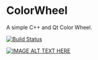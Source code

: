 # ColorWheel
A simple C++ and Qt Color Wheel.

[![Build Status](https://travis-ci.org/andreagen0r/ColorWheel.svg?branch=master)](https://travis-ci.org/andreagen0r/ColorWheel)

[![IMAGE ALT TEXT HERE](https://img.youtube.com/vi/FpmHcbAYpu0/0.jpg)](https://www.youtube.com/watch?v=FpmHcbAYpu0)
